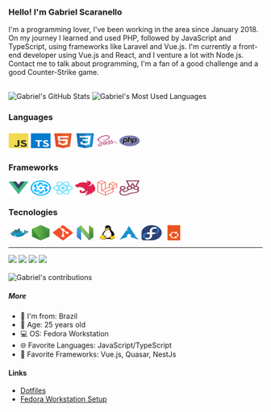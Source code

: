 ### Hello! I'm Gabriel Scaranello

I'm a programming lover, I've been working in the area since January 2018.  
On my journey I learned and used PHP, followed by JavaScript and TypeScript, using frameworks like Laravel and Vue.js. I'm currently a front-end developer using Vue.js and React, and I venture a lot with Node.js.  
Contact me to talk about programming, I'm a fan of a good challenge and a good Counter-Strike game.

<div style="display: inline_block"><br/>
   <img height="184em" alt="Gabriel's GitHub Stats" src="https://github-readme-stats.vercel.app/api?username=gabrielscaranello&show_icons=true&theme=catppuccin_latte&count_private=true" />
  
   <img height="184em" alt="Gabriel's Most Used Languages" src="https://github-readme-stats.vercel.app/api/top-langs/?username=gabrielscaranello&theme=catppuccin_latte&langs_count=6&layout=compact&count_private=true&size_weight=0.5&count_weight=0.5&hide=makefile,kotlin,C%23" />
</div>

### Languages

<div style="display: inline_block">
    <img align="center" title="Javascript" alt="Javascript" height="30" width="40" src="https://raw.githubusercontent.com/devicons/devicon/master/icons/javascript/javascript-original.svg" />
    <img align="center" title="Typescript" alt="Typescript" height="30" width="40" src="https://raw.githubusercontent.com/devicons/devicon/master/icons/typescript/typescript-original.svg" />
    <img align="center" title="HTML5" alt="HTML5" height="30" width="40" src="https://raw.githubusercontent.com/devicons/devicon/master/icons/html5/html5-original.svg" />
    <img align="center" title="CSS3" alt="CSS3" height="30" width="40" src="https://raw.githubusercontent.com/devicons/devicon/master/icons/css3/css3-original.svg" />
    <img align="center" title="SASS" alt="SASS" height="30" width="40" src="https://raw.githubusercontent.com/devicons/devicon/master/icons/sass/sass-original.svg" />
    <img align="center" title="PHP" alt="PHP" height="40" width="40" src="https://raw.githubusercontent.com/devicons/devicon/master/icons/php/php-original.svg" />
</div>

### Frameworks

<div style="display: inline_block">
    <img align="center" title="Vue.js" alt="Vue.js" height="30" width="40" src="https://raw.githubusercontent.com/devicons/devicon/master/icons/vuejs/vuejs-original.svg" />
    <img align="center" title="Vue.js" alt="Quasar" height="30" width="40" src="https://raw.githubusercontent.com/devicons/devicon/master/icons/quasar/quasar-plain.svg" />
    <img align="center" title="ReactJs" alt="ReactJs" height="30" width="40" src="https://raw.githubusercontent.com/devicons/devicon/master/icons/react/react-original.svg" />
    <img align="center" title="NestJs" alt="Nestjs" height="30" width="40" src="https://raw.githubusercontent.com/devicons/devicon/master/icons/nestjs/nestjs-original.svg" />
    <img align="center" title="Laravel" alt="Laravel" height="30" width="40" src="https://raw.githubusercontent.com/devicons/devicon/master/icons/laravel/laravel-original.svg" />
    <img align="center" title="Jest" alt="Jest" height="30" width="40" src="https://raw.githubusercontent.com/devicons/devicon/master/icons/jest/jest-plain.svg" />
</div>

### Tecnologies

<div style="display: inline_block">
    <img align="center" title="Docker" alt="Docker" height="30" width="40" src="https://raw.githubusercontent.com/devicons/devicon/master/icons/docker/docker-original.svg" />
    <img align="center" title="Node.js" alt="Nodejs" height="30" width="40" src="https://raw.githubusercontent.com/devicons/devicon/master/icons/nodejs/nodejs-original.svg" />
    <img align="center" title="Git" alt="Git" height="30" width="40" src="https://raw.githubusercontent.com/devicons/devicon/master/icons/git/git-original.svg" />
    <img align="center" title="Neovim" alt="Neovim" height="30" width="40" src="https://raw.githubusercontent.com/devicons/devicon/master/icons/neovim/neovim-original.svg" />
    <img align="center" title="Linux" alt="Linux" height="30" width="40" src="https://raw.githubusercontent.com/devicons/devicon/master/icons/linux/linux-original.svg" />
    <img align="center" title="Arch Linux" alt="Arch" height="30" width="40" src="https://raw.githubusercontent.com/devicons/devicon/master/icons/archlinux/archlinux-original.svg" />
    <img align="center" title="Fedora" alt="Fedora" height="30" width="40" src="https://raw.githubusercontent.com/devicons/devicon/master/icons/fedora/fedora-original.svg" />
    <img align="center" title="Ubuntu" alt="Ubuntu" height="30" width="40" src="https://raw.githubusercontent.com/devicons/devicon/master/icons/ubuntu/ubuntu-original.svg" />
</div>

---

<div style="display: inline_block">
  <a href="https://www.linkedin.com/in/gabrielscaranello/" target="_blank"><img src="https://img.shields.io/badge/-Linkedin-%230a66c2?style=for-the-badge&logo=linkedin&logoColor=white" target="_blank"></a>
  <a href="https://twitter.com/gabriscaranello" target="_blank"><img src="https://img.shields.io/badge/-Twitter-%231c92e1?style=for-the-badge&logo=twitter&logoColor=white" target="_blank"></a>
  <a href="https://instagram.com/gabriscaranello" target="_blank"><img src="https://img.shields.io/badge/-Instagram-%23e13665?style=for-the-badge&logo=instagram&logoColor=white" target="_blank"></a>
  <a href="https://instagram.com/gabriscaranello" target="_blank"><img src="https://img.shields.io/badge/-Gitlab-%23e24329?style=for-the-badge&logo=gitlab&logoColor=white" target="_blank"></a>
</div><br/>
  
<picture>
  <source media="(prefers-color-scheme: dark)" srcset="https://github.com/gabrielscaranello/gabrielscaranello/blob/output/github-contribution-grid-snake-dark.svg" />
  <source media="(prefers-color-scheme: light)" srcset="https://github.com/gabrielscaranello/gabrielscaranello/blob/output/github-contribution-grid-snake.svg" />
  <img alt="Gabriel's contributions" />
</picture>
  
##### More

- 📍 I'm from: Brazil
- 🎂 Age: 25 years old
- 💻️ OS: Fedora Workstation
- 🌐 Favorite Languages: JavaScript/TypeScript
- 🔧 Favorite Frameworks: Vue.js, Quasar, NestJs

#### Links

- [Dotfiles](https://github.com/gabrielscaranello/dotfiles)
- [Fedora Workstation Setup](https://github.com/gabrielscaranello/fedora-setup)
